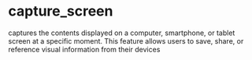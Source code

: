 # capture_screen
captures the contents displayed on a computer, smartphone, or tablet screen at a specific moment. This feature allows users to save, share, or reference visual information from their devices
